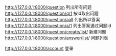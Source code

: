 http://127.0.0.1:8000/question   列出所有问题
http://127.0.0.1:8000/question/q/1 按id取出问题
http://127.0.0.1:8000/question/aall  列出所以答案
http://127.0.0.1:8000/question/a/1  列出答案通过问题id
http://127.0.0.1:8000/question/create/list/  新建问题
http://127.0.0.1:8000/question/answer/list/  问题列表

http://127.0.0.1:8000/account  登录



